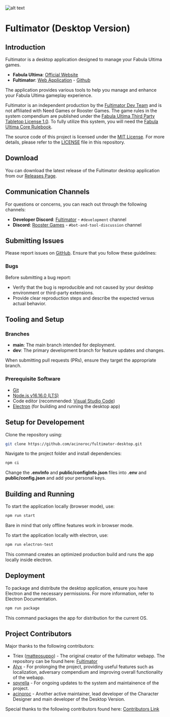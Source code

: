 ![alt text](https://github.com/fultimator/fultimator-desktop/blob/main/public/fultimatorlogo.webp)

# Fultimator (Desktop Version)

## Introduction

Fultimator is a desktop application designed to manage your Fabula Ultima games. 

- **Fabula Ultima**: [Official Website](https://www.needgames.it/fabula-ultima-en/)
- **Fultimator**: [Web Application](https://fabula-ultima-helper.web.app/) - [Github](https://github.com/fultimator/fultimator)

The application provides various tools to help you manage and enhance your Fabula Ultima gameplay experience.

Fultimator is an independent production by the [Fultimator Dev Team](https://github.com/fultimator) and is not affiliated with Need Games or Rooster Games. The game rules in the system compendium are published under the [Fabula Ultima Third Party Tabletop License 1.0](https://need.games/wp-content/uploads/2024/06/Fabula-Ultima-Third-Party-Tabletop-License-1.0.pdf). To fully utilize this system, you will need the [Fabula Ultima Core Rulebook](https://www.needgames.it/fabula-ultima-en/).

The source code of this project is licensed under the [MIT License](https://github.com/fultimator/fultimator-desktop/blob/main/LICENSE.md). For more details, please refer to the [LICENSE](https://github.com/fultimator/fultimator-desktop/blob/main/LICENSE.md) file in this repository.

## Download

You can download the latest release of the Fultimator desktop application from our [Releases Page](https://github.com/fultimator/fultimator-desktop/releases).


## Communication Channels

For questions or concerns, you can reach out through the following channels:

- **Developer Discord**: [Fultimator](https://discord.gg/9yYc6R93Cd) - `#development` channel 
- **Discord**: [Rooster Games](https://discord.gg/G9qGbn2) - `#bot-and-tool-discussion` channel

## Submitting Issues

Please report issues on [GitHub](https://github.com/fultimator/fultimator-desktop/issues). Ensure that you follow these guidelines:

### Bugs

Before submitting a bug report:

- Verify that the bug is reproducible and not caused by your desktop environment or third-party extensions.
- Provide clear reproduction steps and describe the expected versus actual behavior.

## Tooling and Setup

### Branches

- **main**: The main branch intended for deployment.
- **dev**: The primary development branch for feature updates and changes.

When submitting pull requests (PRs), ensure they target the appropriate branch.

### Prerequisite Software

- [Git](https://git-scm.com/)
- [Node.js v16.16.0 (LTS)](https://nodejs.org/en/blog/release/v16.16.0)
- Code editor (recommended: [Visual Studio Code](https://code.visualstudio.com/))
- [Electron](https://www.electronjs.org/) (for building and running the desktop app)

## Setup for Developement

Clone the repository using:

```bash
git clone https://github.com/acinoroc/fultimator-desktop.git
```

Navigate to the project folder and install dependencies:

```bash
npm ci
```

Change the **.envInfo** and **public/configInfo.json** files into **.env** and **public/config.json** and add your personal keys.

## Building and Running
To start the application locally (browser mode), use:

```bash
npm run start
```

Bare in mind that only offline features work in browser mode.

To start the application locally with electron, use:

```bash
npm run electron-test
```
This command creates an optimized production build and runs the app locally inside electron.

## Deployment
To package and distribute the desktop application, ensure you have Electron and the necessary permissions. For more information, refer to Electron Documentation.

```bash
npm run package
```
This command packages the app for distribution for the current OS.

## Project Contributors

Major thanks to the following contributors:

- Triex ([matteosuppo](https://github.com/matteosuppo)) - The original creator of the fultimator webapp. The repository can be found here: [Fultimator](https://github.com/codeclysm/fultimator)
- [Alyx](https://github.com/greg-argulla) - For prolonging the project, providing useful features such as localization, adversary compendium and improving overall functionality of the webapp. 
- [spyrella](https://github.com/spyrella) - For ongoing updates to the system and maintainence of the project.
- [acinoroc](https://github.com/acinoroc) - Another active maintainer, lead developer of the Character Designer and main developer of the Desktop Version.

Special thanks to the following contributors found here: [Contributors Link](https://github.com/fultimator/fultimator-desktop/graphs/contributors)
